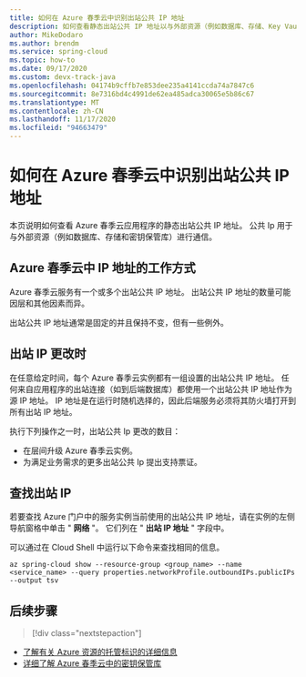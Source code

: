 ```yaml
---
title: 如何在 Azure 春季云中识别出站公共 IP 地址
description: 如何查看静态出站公共 IP 地址以与外部资源（例如数据库、存储、Key Vault 等）进行通信。
author: MikeDodaro
ms.author: brendm
ms.service: spring-cloud
ms.topic: how-to
ms.date: 09/17/2020
ms.custom: devx-track-java
ms.openlocfilehash: 04174b9cffb7e853dee235a4141ccda74a7847c6
ms.sourcegitcommit: 8e7316bd4c4991de62ea485adca30065e5b86c67
ms.translationtype: MT
ms.contentlocale: zh-CN
ms.lasthandoff: 11/17/2020
ms.locfileid: "94663479"
---
```

# <a name="how-to-identify-outbound-public-ip-addresses-in-azure-spring-cloud"></a>如何在 Azure 春季云中识别出站公共 IP 地址

本页说明如何查看 Azure 春季云应用程序的静态出站公共 IP 地址。  公共 Ip 用于与外部资源（例如数据库、存储和密钥保管库）进行通信。

## <a name="how-ip-addresses-work-in-azure-spring-cloud"></a>Azure 春季云中 IP 地址的工作方式

Azure 春季云服务有一个或多个出站公共 IP 地址。 出站公共 IP 地址的数量可能因层和其他因素而异。 

出站公共 IP 地址通常是固定的并且保持不变，但有一些例外。

## <a name="when-outbound-ips-change"></a>出站 IP 更改时

在任意给定时间，每个 Azure 春季云实例都有一组设置的出站公共 IP 地址。 任何来自应用程序的出站连接（如到后端数据库）都使用一个出站公共 IP 地址作为源 IP 地址。 IP 地址是在运行时随机选择的，因此后端服务必须将其防火墙打开到所有出站 IP 地址。

执行下列操作之一时，出站公共 Ip 更改的数目：

- 在层间升级 Azure 春季云实例。
- 为满足业务需求的更多出站公共 Ip 提出支持票证。

## <a name="find-outbound-ips"></a>查找出站 IP

若要查找 Azure 门户中的服务实例当前使用的出站公共 IP 地址，请在实例的左侧导航窗格中单击 " **网络** "。 它们列在 " **出站 IP 地址** " 字段中。

可以通过在 Cloud Shell 中运行以下命令来查找相同的信息。

```Azure CLI
az spring-cloud show --resource-group <group_name> --name <service_name> --query properties.networkProfile.outboundIPs.publicIPs --output tsv
```

## <a name="next-steps"></a>后续步骤
> [!div class="nextstepaction"]
* [了解有关 Azure 资源的托管标识的详细信息](https://github.com/MicrosoftDocs/azure-docs/blob/master/articles/active-directory/managed-identities-azure-resources/overview.md)
* [详细了解 Azure 春季云中的密钥保管库](spring-cloud-tutorial-managed-identities-key-vault.md)
